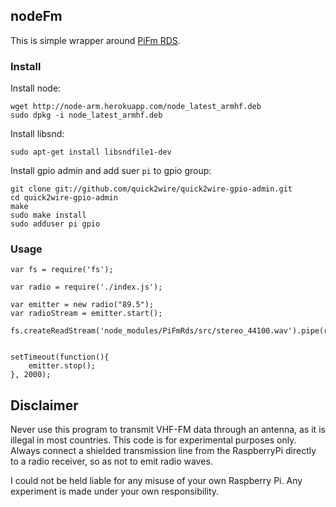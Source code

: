 ## nodeFm

This is simple wrapper around [PiFm RDS](https://github.com/ChristopheJacquet/PiFmRds).

### Install

Install node:

```
wget http://node-arm.herokuapp.com/node_latest_armhf.deb 
sudo dpkg -i node_latest_armhf.deb
```

Install libsnd:

``` 
sudo apt-get install libsndfile1-dev
```

Install gpio admin and add suer `pi` to gpio group:

```
git clone git://github.com/quick2wire/quick2wire-gpio-admin.git
cd quick2wire-gpio-admin
make
sudo make install
sudo adduser pi gpio
```

### Usage

```
var fs = require('fs');

var radio = require('./index.js');

var emitter = new radio("89.5");
var radioStream = emitter.start();

fs.createReadStream('node_modules/PiFmRds/src/stereo_44100.wav').pipe(radioStream);


setTimeout(function(){
    emitter.stop();
}, 2000);

```

## Disclaimer

Never use this program to transmit VHF-FM data through an antenna, as it is illegal in most countries. This code is for experimental purposes only. Always connect a shielded transmission line from the RaspberryPi directly to a radio receiver, so as not to emit radio waves.

I could not be held liable for any misuse of your own Raspberry Pi. Any experiment is made under your own responsibility.
